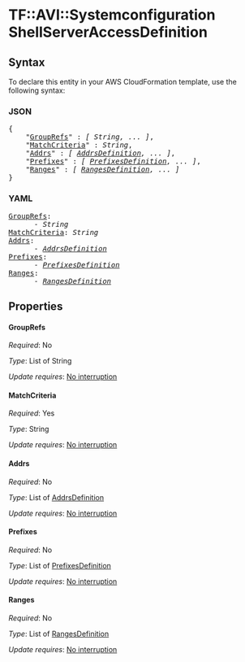# TF::AVI::Systemconfiguration ShellServerAccessDefinition

## Syntax

To declare this entity in your AWS CloudFormation template, use the following syntax:

### JSON

<pre>
{
    "<a href="#grouprefs" title="GroupRefs">GroupRefs</a>" : <i>[ String, ... ]</i>,
    "<a href="#matchcriteria" title="MatchCriteria">MatchCriteria</a>" : <i>String</i>,
    "<a href="#addrs" title="Addrs">Addrs</a>" : <i>[ <a href="addrsdefinition.md">AddrsDefinition</a>, ... ]</i>,
    "<a href="#prefixes" title="Prefixes">Prefixes</a>" : <i>[ <a href="prefixesdefinition.md">PrefixesDefinition</a>, ... ]</i>,
    "<a href="#ranges" title="Ranges">Ranges</a>" : <i>[ <a href="rangesdefinition.md">RangesDefinition</a>, ... ]</i>
}
</pre>

### YAML

<pre>
<a href="#grouprefs" title="GroupRefs">GroupRefs</a>: <i>
      - String</i>
<a href="#matchcriteria" title="MatchCriteria">MatchCriteria</a>: <i>String</i>
<a href="#addrs" title="Addrs">Addrs</a>: <i>
      - <a href="addrsdefinition.md">AddrsDefinition</a></i>
<a href="#prefixes" title="Prefixes">Prefixes</a>: <i>
      - <a href="prefixesdefinition.md">PrefixesDefinition</a></i>
<a href="#ranges" title="Ranges">Ranges</a>: <i>
      - <a href="rangesdefinition.md">RangesDefinition</a></i>
</pre>

## Properties

#### GroupRefs

_Required_: No

_Type_: List of String

_Update requires_: [No interruption](https://docs.aws.amazon.com/AWSCloudFormation/latest/UserGuide/using-cfn-updating-stacks-update-behaviors.html#update-no-interrupt)

#### MatchCriteria

_Required_: Yes

_Type_: String

_Update requires_: [No interruption](https://docs.aws.amazon.com/AWSCloudFormation/latest/UserGuide/using-cfn-updating-stacks-update-behaviors.html#update-no-interrupt)

#### Addrs

_Required_: No

_Type_: List of <a href="addrsdefinition.md">AddrsDefinition</a>

_Update requires_: [No interruption](https://docs.aws.amazon.com/AWSCloudFormation/latest/UserGuide/using-cfn-updating-stacks-update-behaviors.html#update-no-interrupt)

#### Prefixes

_Required_: No

_Type_: List of <a href="prefixesdefinition.md">PrefixesDefinition</a>

_Update requires_: [No interruption](https://docs.aws.amazon.com/AWSCloudFormation/latest/UserGuide/using-cfn-updating-stacks-update-behaviors.html#update-no-interrupt)

#### Ranges

_Required_: No

_Type_: List of <a href="rangesdefinition.md">RangesDefinition</a>

_Update requires_: [No interruption](https://docs.aws.amazon.com/AWSCloudFormation/latest/UserGuide/using-cfn-updating-stacks-update-behaviors.html#update-no-interrupt)


